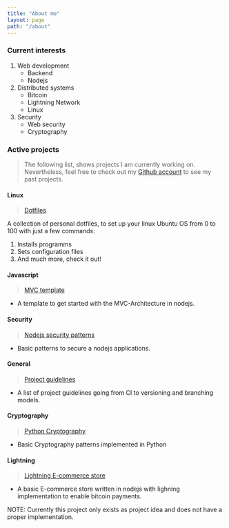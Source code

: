 ```yaml
---
title: "About me"
layout: page
path: "/about"
---
```


### Current interests

1. Web development
	* Backend
	* Nodejs
2. Distributed systems
	* Bitcoin
	* Lightning Network
	* Linux
3. Security
	* Web security
	* Cryptography

### Active projects

> The following list, shows projects I am currently working on. Nevertheless, feel free to check out my [Github account](https://github.com/daniel-vera-g) to see my past projects.

#### Linux

> [Dotfiles](https://github.com/daniel-vera-g/dotfiles)

A collection of personal dotfiles, to set up your linux Ubuntu OS from 0 to 100 with just a few commands:

1. Installs programms
2. Sets configuration files
3. And much more, check it out!

#### Javascript

> [MVC template](https://github.com/daniel-vera-g/MVC-NodeJs-Template)

* A template to get started with the MVC-Architecture in nodejs.

#### Security

> [Nodejs security patterns](https://github.com/daniel-vera-g/nodejs-security-essentials)

* Basic patterns to secure a nodejs applications.

#### General

> [Project guidelines](https://github.com/daniel-vera-g/project-guidelines)

* A list of project guidelines going from CI to versioning and branching models.

#### Cryptography

> [Python Cryptography](https://github.com/daniel-vera-g/Python-Cryptography)

* Basic Cryptography patterns implemented in Python

#### Lightning

> [Lightning E-commerce store](https://github.com/daniel-vera-g/lightningStore)

* A basic E-commerce store written in nodejs with lighning implementation to enable bitcoin payments.

NOTE: Currently this project only exists as project idea and does not have a proper implementation.